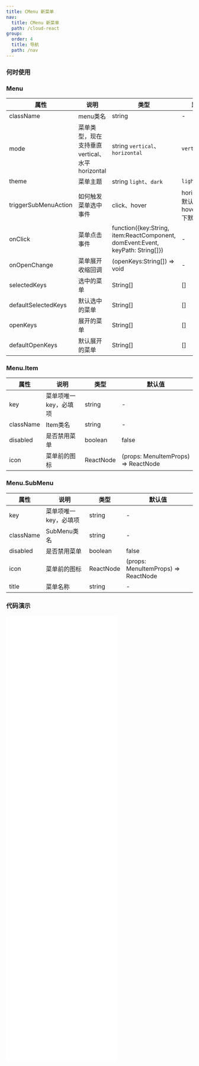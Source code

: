 ```yaml
---
title: CMenu 新菜单
nav:
  title: CMenu 新菜单
  path: /cloud-react
group:
  order: 4
  title: 导航
  path: /nav
---
```


### 何时使用

### Menu

| 属性        | 说明                 | 类型             | 默认值     |
| ----------- | -------------------- | ---------------- | ---------- |
| className      |menu类名             | string |-      |
| mode  | 菜单类型，现在支持垂直vertical、水平horizontal         | string  `vertical`、`horizontal`            | `vertical`      |
| theme      |菜单主题             | string  `light`、`dark` |`light`|
| triggerSubMenuAction  | 如何触发菜单选中事件               | click、hover |horizontal下默认hover,vertical下默认click        |
| onClick  | 菜单点击事件   | function({key:String, item:ReactComponent, domEvent:Event, keyPath: String[]}) |-        |
| onOpenChange  | 菜单展开收缩回调              | (openKeys:String[]) => void |-        |
| selectedKeys      |选中的菜单             | String[] | []       |
| defaultSelectedKeys      |默认选中的菜单             |  String[]  | []       |
| openKeys      |展开的菜单             |  String[]  | []       |
| defaultOpenKeys      |默认展开的菜单             |  String[]  | []       |

### Menu.Item

| 属性 | 说明                   | 类型   | 默认值 |
| ---- | ---------------------- | ------ | ------ |
| key  | 菜单项唯一 key，必填项 | string | -      |
| className      |Item类名             | string |  -    |
| disabled      |是否禁用菜单             | boolean |   false   |
| icon      |菜单前的图标             | ReactNode | (props: MenuItemProps) => ReactNode |   -   |


### Menu.SubMenu

| 属性 | 说明                   | 类型   | 默认值 |
| ---- | ---------------------- | ------ | ------ |
| key  | 菜单项唯一 key，必填项 | string | -      |
| className      |SubMenu类名             | string |    -  |
| disabled      |是否禁用菜单             | boolean |   false   |
| icon      |菜单前的图标             | ReactNode | (props: MenuItemProps) => ReactNode |
| title      |菜单名称             | string | - | 

 ### 代码演示 
<embed src="@components/c-menu/demos/top-menu-simple.md" />
<embed src="@components/c-menu/demos/top-menu.md" />
<embed src="@components/c-menu/demos/top-menu-header.md" />
<embed src="@components/c-menu/demos/inline-menu.md" />
<embed src="@components/c-menu/demos/inline-menu-header.md" />
<embed src="@components/c-menu/demos/inline-menu-theme.md" />
<embed src="@components/c-menu/demos/vertical-menu.md" />
<embed src="@components/c-menu/demos/inline-collapsed.md" />

